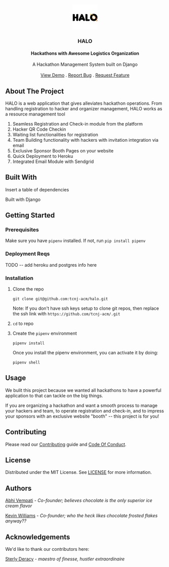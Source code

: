  <br/>

<p align="center">
  <a href="https://github.com/tcnj-acm/aslan">
    <img src="logo.png" alt="Logo" width="80" height="80">
  </a>

  <h3 align="center">HALO</h3>
  
  <h4 align="center">Hackathons with Awesome Logistics Organization</h4>

  <p align="center">
    A Hackathon Management System built on Django
    <br/>
    <br/>
    <a href="https://github.com/tcnj-acm/aslan">View Demo</a>
    .
    <a href="https://github.com/tcnj-acm/aslan/issues">Report Bug</a>
    .
    <a href="https://github.com/tcnj-acm/aslan/issues">Request Feature</a>
  </p>


</p>



## About The Project


HALO is a web application that gives alleviates hackathon operations. From handling registration to hacker and organizer management, HALO works as a resource management tool

1. Seamless Registration and Check-in module from the platform
2. Hacker QR Code Checkin
3. Waiting list functionalities for registration
4. Team Building functionality with hackers with invitation integration via email
5. Exclusive Sponsor Booth Pages on your website
6. Quick Deployment to Heroku
7. Integrated Email Module with Sendgrid



## Built With

Insert a table of dependencies

Built with Django



## Getting Started

### Prerequisites

Make sure you have `pipenv` installed. If not, run `pip install pipenv`

### Deployment Reqs

TODO -- add heroku and postgres info here

### Installation


1. Clone the repo

   ```shell
   git clone git@github.com:tcnj-acm/halo.git
   ```

   

   Note: If you don't have ssh keys setup to clone git repos, then replace the ssh link with `https://github.com/tcnj-acm/.git`

2. `cd` to repo


4. Create the `pipenv` environment

   ```shell
   pipenv install
   ```

   Once you install the pipenv environment, you can activate it by doing:
   
   ```shell
   pipenv shell
   ```

## Usage

We bulit this project because we wanted all hackathons to have a powerful application to that can tackle on the big things. 

If you are organizing a hackathon and want a smooth process to manage your hackers and team, to operate registration and check-in, and to impress your sponsors with an exclusive website "booth" -- this project is for you!

## Contributing

Please read our [Contributing](https://github.com/tcnj-acm/aslan/blob/main/.github/CONTRIBUTING.md) guide and [Code Of Conduct](https://github.com/tcnj-acm/aslan/blob/main/.github/CODE_OF_CONDUCT.md).

## License

Distributed under the MIT License. See [LICENSE](https://github.com/tcnj-acm/aslan/blob/main/LICENSE.md) for more information.

## Authors

[Abhi Vempati](https://github.com/abhivemp) - *Co-founder; believes chocolate is the only superior ice cream flavor*

[Kevin Williams](https://github.com/kvnwill) - *Co-founder; who the heck likes chocolate frosted flakes anyway??* 


## Acknowledgements

We'd like to thank our contributors here:

[Sterly Deracy](https://github.com/sderacy) - *maestro of finesse, hustler extraordinaire* 

